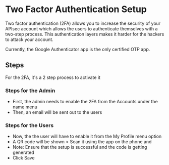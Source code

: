 # Two Factor Authentication Setup

Two factor authentication (2FA) allows you to increase the security of your APIsec account which allows the users to authenticate themselves with a two-step process.  This authentication layers makes it harder for the hackers to attack your account.

Currently, the Google Authenticator app is the only certified OTP app.

## Steps

For the 2FA, it's a 2 step process to activate it

### Steps for the Admin
- First, the admin needs to enable the 2FA from the Accounts under the name menu
- Then, an email will be sent out to the users

### Steps for the Users
- Now, the the user will have to enable it from the My Profile menu option 
- A QR code will be shown > Scan it using the app on the phone and 
- Note: Ensure that the setup is successful and the code is getting generated
- Click Save
